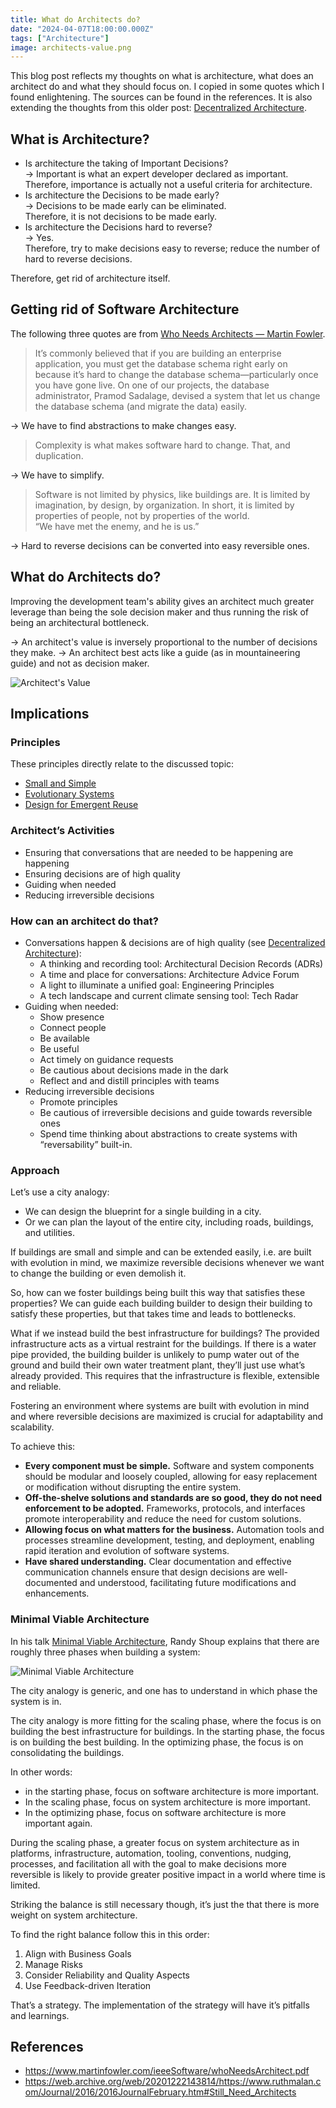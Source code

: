 ```yaml
---
title: What do Architects do?
date: "2024-04-07T18:00:00.000Z"
tags: ["Architecture"]
image: architects-value.png
---
```


This blog post reflects my thoughts on what is architecture, what does an architect do and what they should focus on. I copied in some quotes which I found enlightening. The sources can be found in the references. It is also extending the thoughts from this older post: [Decentralized Architecture](../0014-decentralized-architecture).

## What is Architecture?

- Is architecture the taking of Important Decisions?<br>→ Important is what an expert developer declared as important.<br>Therefore, importance is actually not a useful criteria for architecture.
- Is architecture the Decisions to be made early?<br>→ Decisions to be made early can be eliminated.<br>Therefore, it is not decisions to be made early.
- Is architecture the Decisions hard to reverse?<br>→ Yes.<br>Therefore, try to make decisions easy to reverse; reduce the number of hard to reverse decisions.

Therefore, get rid of architecture itself.

## Getting rid of Software Architecture

The following three quotes are from [Who Needs Architects — Martin Fowler](https://www.martinfowler.com/ieeeSoftware/whoNeedsArchitect.pdf).

> It’s commonly believed that if you are building an enterprise application, you must get the database schema right early on because it’s hard to change the database schema—particularly once you have gone live. On one of our projects, the database administrator, Pramod Sadalage, devised a system that let us change the database schema (and migrate the data) easily.

→ We have to find abstractions to make changes easy.

> Complexity is what makes software hard to change. That, and duplication.

→ We have to simplify.

> Software is not limited by physics, like buildings are. It is limited by imagination, by design, by organization. In short, it is limited by properties of people, not by properties of the world.<br>“We have met the enemy, and he is us.”

→ Hard to reverse decisions can be converted into easy reversible ones.

## What do Architects do?

Improving the development team's ability gives an architect much greater leverage than being the sole decision maker and thus running the risk of being an architectural bottleneck.

→ An architect's value is inversely proportional to the number of decisions they make.
→ An architect best acts like a guide (as in mountaineering guide) and not as decision maker.

![Architect's Value](architects-value.png)

## Implications

### Principles

These principles directly relate to the discussed topic:

- [Small and Simple](https://engineering-principles.jlp.engineering/principles/design/small-and-simple/)
- [Evolutionary Systems](https://engineering-principles.jlp.engineering/principles/design/evolutionary-systems/)
- [Design for Emergent Reuse](https://engineering-principles.jlp.engineering/principles/design/design-for-emergent-reuse/)

### Architect’s Activities

- Ensuring that conversations that are needed to be happening are happening
- Ensuring decisions are of high quality
- Guiding when needed
- Reducing irreversible decisions

### How can an architect do that?

- Conversations happen & decisions are of high quality (see [Decentralized Architecture](../0013-decentralized-architecture)):
  - A thinking and recording tool: Architectural Decision Records (ADRs)
  - A time and place for conversations: Architecture Advice Forum
  - A light to illuminate a unified goal: Engineering Principles
  - A tech landscape and current climate sensing tool: Tech Radar
- Guiding when needed:
  - Show presence
  - Connect people
  - Be available
  - Be useful
  - Act timely on guidance requests
  - Be cautious about decisions made in the dark
  - Reflect and and distill principles with teams
- Reducing irreversible decisions
  - Promote principles
  - Be cautious of irreversible decisions and guide towards reversible ones
  - Spend time thinking about abstractions to create systems with “reversability” built-in.

### Approach

Let’s use a city analogy:

- We can design the blueprint for a single building in a city.
- Or we can plan the layout of the entire city, including roads, buildings, and utilities.

If buildings are small and simple and can be extended easily, i.e. are built with evolution in mind, we maximize reversible decisions whenever we want to change the building or even demolish it.

So, how can we foster buildings being built this way that satisfies these properties? We can guide each building builder to design their building to satisfy these properties, but that takes time and leads to bottlenecks.

What if we instead build the best infrastructure for buildings? The provided infrastructure acts as a virtual restraint for the buildings. If there is a water pipe provided, the building builder is unlikely to pump water out of the ground and build their own water treatment plant, they’ll just use what’s already provided. This requires that the infrastructure is flexible, extensible and reliable.

Fostering an environment where systems are built with evolution in mind and where reversible decisions are maximized is crucial for adaptability and scalability.

To achieve this:

- **Every component must be simple.** Software and system components should be modular and loosely coupled, allowing for easy replacement or modification without disrupting the entire system.
- **Off-the-shelve solutions and standards are so good, they do not need enforcement to be adopted.** Frameworks, protocols, and interfaces promote interoperability and reduce the need for custom solutions.
- **Allowing focus on what matters for the business.** Automation tools and processes streamline development, testing, and deployment, enabling rapid iteration and evolution of software systems.
- **Have shared understanding.** Clear documentation and effective communication channels ensure that design decisions are well-documented and understood, facilitating future modifications and enhancements.

### Minimal Viable Architecture

In his talk [Minimal Viable Architecture](https://www.youtube.com/watch?v=9Q7GANXn02k), Randy Shoup explains that there are roughly three phases when building a system:

![Minimal Viable Architecture](minimal-viable-architecture.png)

The city analogy is generic, and one has to understand in which phase the system is in.

The city analogy is more fitting for the scaling phase, where the focus is on building the best infrastructure for buildings.
In the starting phase, the focus is on building the best building. In the optimizing phase, the focus is on consolidating the buildings.

In other words:

- in the starting phase, focus on software architecture is more important.
- In the scaling phase, focus on system architecture is more important.
- In the optimizing phase, focus on software architecture is more important again.

During the scaling phase, a greater focus on system architecture as in platforms, infrastructure, automation, tooling, conventions, nudging, processes, and facilitation all with the goal to make decisions more reversible is likely to provide greater positive impact in a world where time is limited.

Striking the balance is still necessary though, it’s just the that there is more weight on system architecture.

To find the right balance follow this in this order:

1. Align with Business Goals
2. Manage Risks
3. Consider Reliability and Quality Aspects
4. Use Feedback-driven Iteration

That’s a strategy. The implementation of the strategy will have it’s pitfalls and learnings.

## References

- https://www.martinfowler.com/ieeeSoftware/whoNeedsArchitect.pdf
- https://web.archive.org/web/20201222143814/https://www.ruthmalan.com/Journal/2016/2016JournalFebruary.htm#Still_Need_Architects
